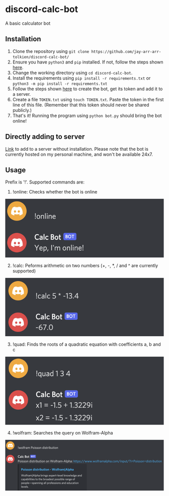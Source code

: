 # discord-calc-bot
A basic calculator bot

## Installation
1. Clone the repository using `git clone https://github.com/jay-arr-arr-tolkien/discord-calc-bot/`
2. Ensure you have `python3` and `pip` installed. If not, follow the steps shown [here](https://stackoverflow.com/a/6587528).
3. Change the working directory using `cd discord-calc-bot`.
4. Install the requirements using `pip install -r requirements.txt` or `python3 -m pip install -r requirements.txt`
6. Follow the steps shown [here](https://www.writebots.com/discord-bot-token/) to create the bot, get its token and add it to a server.
7. Create a file `TOKEN.txt` using `touch TOKEN.txt`. Paste the token in the first line of this file. (Remember that this token should never be shared publicly.)
8. That's it! Running the program using `python bot.py` should bring the bot online!

## Directly adding to server
[Link](https://discord.com/api/oauth2/authorize?client_id=855362241750106133&permissions=3072&scope=bot) to add to a server without installation. Please note that the bot is currently hosted on my personal machine, and won't be available 24x7. 

## Usage
Prefix is '!'.
Supported commands are:
1. !online: Checks whether the bot is online

![Using !online](images/online.png?raw=true "Online")

2. !calc: Peforms arithmetic on two numbers (+, -, *, / and ^ are currently supported)

![Using !calc](images/calc.png?raw=true "Calc")

3. !quad: Finds the roots of a quadratic equation with coefficients a, b and c

![Using !quad](images/quad.png?raw=true "Quad")

4. !wolfram: Searches the query on Wolfram-Alpha

![Using !wolfram](images/wolfram.png?raw=true "Wolfram")
